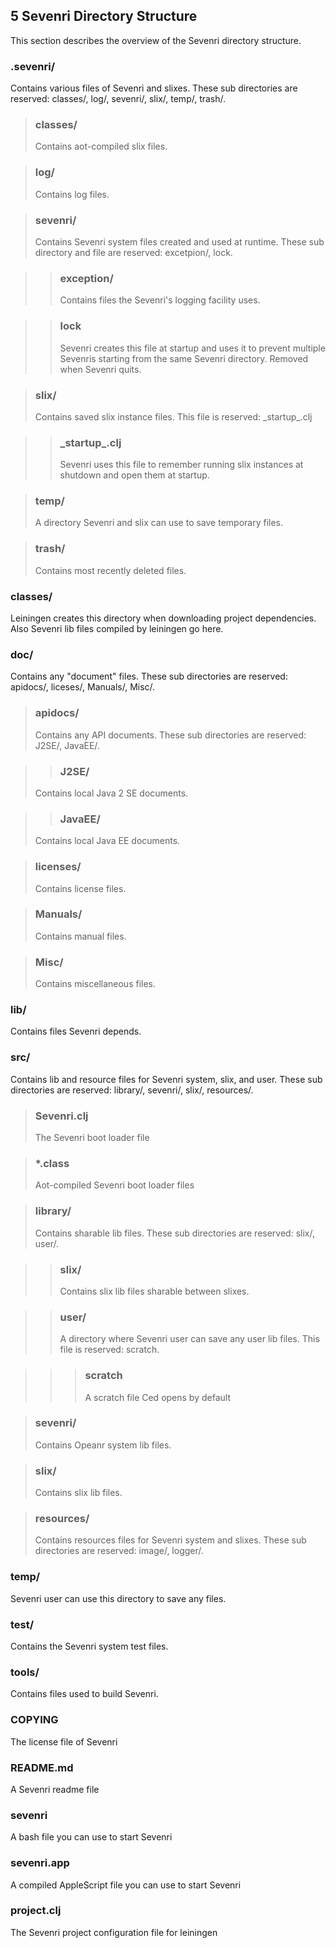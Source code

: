 ## 5 Sevenri Directory Structure

This section describes the overview of the Sevenri directory structure.

### .sevenri/
Contains various files of Sevenri and slixes. These sub directories are reserved: classes/, log/, sevenri/, slix/, temp/, trash/.

>### classes/
>Contains aot-compiled slix files.

>### log/
>Contains log files.

>### sevenri/
>Contains Sevenri system files created and used at runtime. These sub directory and file are reserved: excetpion/, lock.

>>### exception/
>>Contains files the Sevenri's logging facility uses.

>>### lock
>>Sevenri creates this file at startup and uses it to prevent multiple Sevenris starting from the same Sevenri directory. Removed when Sevenri quits.

>### slix/
>Contains saved slix instance files. This file is reserved: \_startup\_.clj

>>### \_startup\_.clj
>>Sevenri uses this file to remember running slix instances at shutdown and open them at startup.

>### temp/
>A directory Sevenri and slix can use to save temporary files.

>### trash/
>Contains most recently deleted files.

### classes/
Leiningen creates this directory when downloading project dependencies. Also Sevenri lib files compiled by leiningen go here.

### doc/
Contains any "document" files. These sub directories are reserved: apidocs/, liceses/, Manuals/, Misc/.

>### apidocs/
>Contains any API documents. These sub directories are reserved: J2SE/, JavaEE/.

>>### J2SE/
>Contains local Java 2 SE documents.

>>### JavaEE/
>Contains local Java EE documents.

>### licenses/
>Contains license files.

>### Manuals/
>Contains manual files.

>### Misc/
>Contains miscellaneous files. 

### lib/
Contains files Sevenri depends.

### src/
Contains lib and resource files for Sevenri system, slix, and user. These sub directories are reserved: library/, sevenri/, slix/, resources/.

>### Sevenri.clj
>The Sevenri boot loader file

>### *.class
>Aot-compiled Sevenri boot loader files

>### library/
>Contains sharable lib files. These sub directories are reserved: slix/, user/.

>>### slix/
>>Contains slix lib files sharable between slixes.

>>### user/
>>A directory where Sevenri user can save any user lib files. This file is reserved: scratch.

>>>### scratch
>>>A scratch file Ced opens by default

>### sevenri/
>Contains Opeanr system lib files.

>### slix/
>Contains slix lib files.

>### resources/
>Contains resources files for Sevenri system and slixes. These sub directories are reserved: image/, logger/.

### temp/
Sevenri user can use this directory to save any files.

### test/
Contains the Sevenri system test files.

### tools/
Contains files used to build Sevenri.

### COPYING
The license file of Sevenri

### README.md
A Sevenri readme file

### sevenri
A bash file you can use to start Sevenri

### sevenri.app
A compiled AppleScript file you can use to start Sevenri

### project.clj
The Sevenri project configuration file for leiningen

